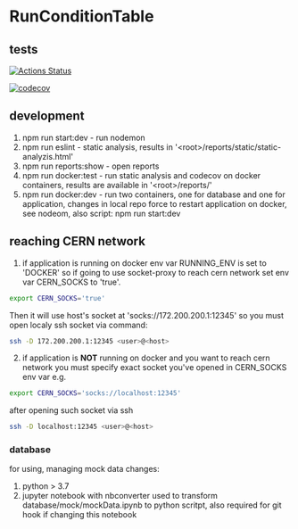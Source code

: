 # RunConditionTable

## tests

[![Actions Status](https://github.com/AliceO2Group/RunConditionTable/workflows/Tests/badge.svg)](https://github.com/AliceO2Group/RunConditionTable/actions)

[![codecov](https://codecov.io/gh/AliceO2Group/RunConditionTable/branch/master/graph/badge.svg)](https://codecov.io/gh/AliceO2Group/RunConditionTable)


## development
1. npm run start:dev - run nodemon
2. npm run eslint - static analysis, results in '\<root\>/reports/static/static-analyzis.html'
3. npm run reports:show - open reports
5. npm run docker:test - run static analysis and codecov on docker containers, results are available in '\<root\>/reports/'
6. npm run docker:dev - run two containers, one for database and one for application, changes in local repo force to restart application on docker, see nodeom, also script: npm run start:dev

## reaching CERN network
1. if application is running on docker env var RUNNING_ENV is set to 'DOCKER' so if going to use socket-proxy to reach cern network set env var CERN_SOCKS to 'true'.
```bash
export CERN_SOCKS='true'
```
Then it will use host's socket at 'socks://172.200.200.1:12345' so you must open localy ssh socket via command:
```bash
ssh -D 172.200.200.1:12345 <user>@<host>
```
2. if application is <b>NOT</b> running on docker and you want to reach cern network you must specify exact socket you've opened in CERN_SOCKS env var e.g. 
```bash
export CERN_SOCKS='socks://localhost:12345'
```
after opening such socket via ssh
```bash
ssh -D localhost:12345 <user>@<host>
```

### database

for using, managing mock data changes:

1. python > 3.7
2. jupyter notebook with nbconverter used to transform database/mock/mockData.ipynb to python scritpt, also required for git hook if changing this notebook
